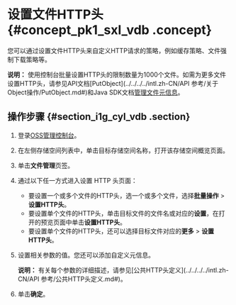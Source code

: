 # 设置文件HTTP头 {#concept_pk1_sxl_vdb .concept}

您可以通过设置文件HTTP头来自定义HTTP请求的策略，例如缓存策略、文件强制下载策略等。

**说明：** 使用控制台批量设置HTTP头的限制数量为1000个文件。如需为更多文件设置HTTP头，请参见API文档[PutObject](../../../../intl.zh-CN/API 参考/关于Object操作/PutObject.md#)和Java SDK文档[管理文件元信息](https://www.alibabacloud.com/help/doc-detail/84840.htm)。

## 操作步骤 {#section_i1g_cyl_vdb .section}

1.  登录[OSS管理控制台](https://oss.console.aliyun.com/)。
2.  在左侧存储空间列表中，单击目标存储空间名称，打开该存储空间概览页面。
3.  单击**文件管理**页签。
4.  通过以下任一方式进入设置 HTTP 头页面：
    -   要设置一个或多个文件的HTTP头，选一个或多个文件，选择**批量操作** \> **设置HTTP头**。
    -   要设置单个文件的HTTP头，单击目标文件的文件名或对应的**设置**，在打开的预览页面中单击**设置HTTP头**。
    -   要设置单个文件的HTTP头，还可以选择目标文件对应的**更多** \> **设置HTTP头**。
5.  设置相关参数的值。您还可以添加自定义元信息。

    **说明：** 有关每个参数的详细描述，请参见[公共HTTP头定义](../../../../intl.zh-CN/API 参考/公共HTTP头定义.md#)。

6.  单击**确定**。

